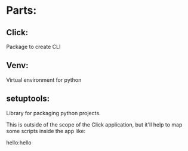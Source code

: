 # Parts: 

## Click:
Package to create CLI 

## Venv: 
Virtual environment for python

## setuptools: 
Library for packaging python projects. 

This is outside of the scope of the Click application, but it'll help to map some scripts inside the app like: 

hello:hello